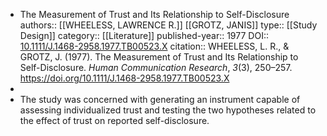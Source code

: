 - The Measurement of Trust and Its Relationship to Self-Disclosure
  authors::  [[WHEELESS, LAWRENCE R.]] [[GROTZ, JANIS]] 
  type:: [[Study Design]] 
  category:: [[Literature]] 
  published-year:: 1977
  DOI:: [10.1111/J.1468-2958.1977.TB00523.X](https://doi.org/10.1111/J.1468-2958.1977.TB00523.X) 
  citation:: WHEELESS, L. R., & GROTZ, J. (1977). The Measurement of Trust and Its Relationship to Self-Disclosure. *Human Communication Research*, *3*(3), 250–257. https://doi.org/10.1111/J.1468-2958.1977.TB00523.X
-
- The study was concerned with generating an instrument capable of assessing individualized trust
  and testing the two hypotheses related to the effect of trust on reported self-disclosure.